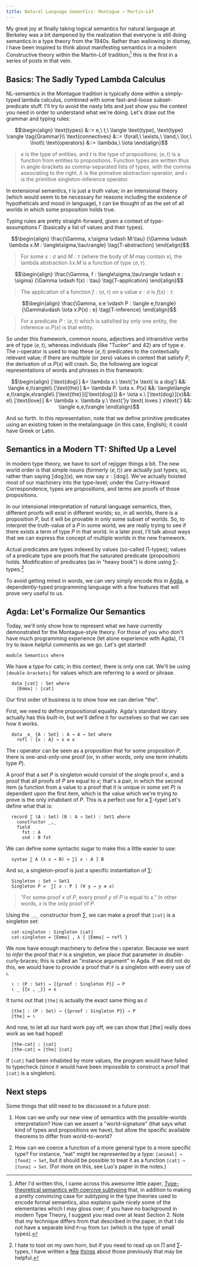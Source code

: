 ```yaml
---
title: Natural Language Semantics: Montague → Martin-Löf
---
```


My great joy at finally taking logical semantics for natural language at
Berkeley was a bit dampened by the realization that everyone is still
doing semantics in a type theory from the 1940s. Rather than wallowing
in dismay, I have been inspired to think about manifesting semantics in
a modern Constructive theory within the Martin-Löf tradition;[^Luo]
this is the first in a series of posts in that vein.


[^Luo]: After I'd written this, I came across this awesome little paper,
[Type-theoretical semantics with coercive
subtyping](http://www.cs.rhul.ac.uk/~zhaohui/SALT20.pdf)
that, in addition to making a pretty convincing case for subtyping in
the type theories used to encode formal semantics, also explains quite
nicely some of the elementaries which I may gloss over; if you have no
background in modern Type Theory, I suggest you read over at least
Section 2. Note that my technique differs from that described in the
paper, in that I do not have a separate kind `Prop` from `Set` (which is
the type of small types).


<!--more-->

## Basics: The Sadly Typed Lambda Calculus

NL-semantics in the Montague tradition is typically done within a
simply-typed lambda calculus, combined with some fast-and-loose
subset-predicate stuff. I'll try to avoid the nasty bits and just
show you the context you need in order to understand what we're doing.
Let's draw out the grammar and typing rules:

$$\begin{align}
\text{types} &::= e,\ t,\ \langle \text{type}, \text{type} \rangle
\tag{Grammar}\\
\text{connectives} &::= \forall,\ \exists,\ \land,\ \lor,\ \lnot\\
\text{operators} &::= \lambda,\ \iota
\end{align}$$

> $e$ is the type of entities, and $t$ is the type of propositions;
> $\langle e,t\rangle$ is a function from entities to propositions.
> Function types are written thus in angle-brackets as comma-separated
> lists of types, with the comma associating to the right. $\lambda$ is
> the primative abstraction operator, and $\iota$ is the primitive
> singleton-inference operator.

In extensional semantics, $t$ is just a truth value; in an intensional
theory (which would seem to be necessary for reasons including the
existence of hypotheticals and mood in language), $t$ can be thought of
as the set of all worlds in which some proposition holds true.

Typing rules are pretty straight-forward, given a context of
type-assumptions $\Gamma$ (basically a list of values and their types).

$$\begin{align}
\frac{\Gamma, x:\sigma \vdash M:\tau}
     {\Gamma \vdash \lambda x.M : \langle\sigma,\tau\rangle}
\tag{T-abstraction}
\end{align}$$

> For some $x:\sigma$ and $M:\tau$ (where the body of $M$ may contain
> $x$), the lambda abstraction $\lambda x.M$ is a function of type
> $\langle\sigma,\tau\rangle$.

$$\begin{align}
\frac{\Gamma, f : \langle\sigma,\tau\rangle \vdash x : \sigma}
     {\Gamma \vdash f(x) : \tau}
\tag{T-application}
\end{align}$$

> The application of a function $f:\langle\sigma,\tau\rangle$ on a value
> $x:\sigma$ is $f(x):\tau$.

$$\begin{align}
\frac{\Gamma, x:e \vdash P : \langle e,t\rangle}
     {\Gamma\vdash \iota x.P(x) : e}
\tag{T-inference}
\end{align}$$

> For a predicate $P:\langle e,t\rangle$ which is satisfied by only one
> entity, the inference $\iota x.P(x)$ is that entity.

So under this framework, common nouns, adjectives and intransitive verbs
are of type $\langle e,t\rangle$, whereas individuals (like "Tucker" and
42) are of type $e$. The $\iota$-operator is used to map these
$\langle e,t\rangle$ predicates to the contextually relevant value; if
there are multiple (or zero) values in context that satisfy $P$, the
derivation of $\iota x. P(x)$ will crash. So, the following are logical
representations of words and phrases in this framework:

$$\begin{align}
⟦\text{dog}⟧ &= \lambda x.\ \text{‘}x \text{ is a dog’} &&: \langle e,t\rangle\\
⟦\text{the}⟧ &= \lambda P. \iota x. P(x) &&: \langle\langle e,t\rangle,e\rangle\\
⟦\text{the}⟧(⟦\text{dog}⟧) &= \iota x.\ ⟦\text{dog}⟧(x)&&: e\\
⟦\text{love}⟧ &= \lambda x. \lambda y.\ \text{‘}y \text{ loves } x\text{’} &&: \langle e,e,t\rangle
\end{align}$$

And so forth. In this representation, note that we define primitive
predicates using an existing token in the metalanguage (in this case,
English); it could have Greek or Latin.

## Semantics in a Modern TT: Shifted Up a Level

In modern type theory, we have to sort of rejigger things a bit. The new
world order is that simple nouns (formerly $\langle e,t\rangle$) are
actually just types; so, rather than saying $⟦\text{dog}⟧(x)$, we now
say $x:⟦\text{dog}⟧$. We've actually hoisted most of our machinery into
the type-level; under the Curry-Howard Correspondence, types are
propositions, and terms are proofs of those propositions.

In our intensional interpretation of natural language semantics, then,
different proofs will exist in different worlds; so, in all worlds,
there is a proposition $P$, but it will be provable in only some subset
of worlds. So, to interpret the truth-value of a $P$ in some world, we
are really trying to see if there exists a term of type $P$ in that
world. In a later post, I'll talk about ways that we can express the
concept of multiple worlds in the new framework.

Actual predicates are types indexed by values (so-called
$\prod$-types); values of a predicate type are proofs that the
saturated predicate (proposition) holds. Modification of predicates (as
in "heavy book") is done using $\sum$-types.[^pi-sigma]

[^pi-sigma]: I hate to toot on my own horn, but if you need to read up
on $\prod$ and $\sum$-types, I have written a
[few](http://www.jonmsterling.com/posts/2012-09-07-pi-is-for-power-sigma-for-product.html)
[things](http://www.jonmsterling.com/posts/2012-09-08-adding-universe-polymorphism.html)
about those previously that may be helpful.

To avoid getting mired in words, we can very simply encode this in
[Agda](http://wiki.portal.chalmers.se/agda/pmwiki.php), a
dependently-typed programming language with a few features that will
prove very useful to us.

## Agda: Let's Formalize Our Semantics

Today, we'll only show how to represent what we have currently
demonstrated for the Montague-style theory. For those of you who don't
have much programming experience (let alone experience with Agda), I'll
try to leave helpful comments as we go. Let's get started!

~~~~{.Haskell}
module Semantics where
~~~~

We have a type for cats; in this context, there is only one cat.  We'll
be using `⟦double-brackets⟧` for values which are referring to a word or
phrase.

~~~~{.Haskell}
  data ⟦cat⟧ : Set where
    ⟦Emma⟧ : ⟦cat⟧
~~~~

Our first order of business is to show how we can derive "the".

First, we need to define propositional equality. Agda's standard library
actually has this built-in, but we'll define it for ourselves so that we
can see how it works.

~~~~{.Haskell}
  data _≡_ {A : Set} : A → A → Set where
    refl : {x : A} → x ≡ x
~~~~

The $ι$ operator can be seen as a proposition that for some proposition
$P$, there is one-and-only-one proof (or, in other words, only one term
inhabits type $P$).

A proof that a set $P$ is singleton would consist of the
single proof $x$, and a proof that all proofs of $P$ are equal to
$x$; that's a pair, in which the second item (a function from a
value to a proof that it is unique in some set $P$) is dependent
upon the first item, which is the value which we're trying to
prove is the only inhabitant of $P$. This is a perfect use for a
$\sum$-type! Let's define what that is:

~~~~{.Haskell}
  record ∑ (A : Set) (B : A → Set) : Set1 where
    constructor _,_
    field
      fst : A
      snd : B fst
~~~~

We can define some syntactic sugar to make this a little easier to use:

~~~~{.Haskell}
  syntax ∑ A (λ x → B) = ∑[ x ∶ A ] B
~~~~

And so, a singleton-proof is just a specific instantiation of $\sum$:

~~~~{.Haskell}
  Singleton : Set → Set1
  Singleton P =  ∑[ x ∶ P ] (∀ y → y ≡ x)
~~~~

> "For some proof $x$ of $P$, every proof $y$ of $P$ is equal to $x$." In other
> words, $x$ is the only proof of $P$.

Using the `_,_` constructor from $\sum$, we can make a proof that
`⟦cat⟧` is a singleton set:

~~~~{.Haskell}
  cat-singleton : Singleton ⟦cat⟧
  cat-singleton = ⟦Emma⟧ , λ { ⟦Emma⟧ → refl }
~~~~

We now have enough machinery to define the ι operator.  Because
we want to *infer* the proof that `P` is a singleton, we place
that parameter in double-curly-braces; this is called an
"instance argument" in Agda. If we did not do this, we would have
to provide a proof that `P` is a singleton with every use of ι.

~~~~{.Haskell}
  ι : (P : Set) → {{proof : Singleton P}} → P
  ι _ {{x , _}} = x
~~~~

 <!--_-->

It turns out that `⟦the⟧` is actually the exact same thing as $\iota$!

~~~~{.Haskell}
  ⟦the⟧ : (P : Set) → {{proof : Singleton P}} → P
  ⟦the⟧ = ι
~~~~

And now, to let all our hard work pay off, we can show that ⟦the⟧
really does work as we had hoped!

~~~~{.Haskell}
  ⟦the-cat⟧ : ⟦cat⟧
  ⟦the-cat⟧ = ⟦the⟧ ⟦cat⟧
~~~~

If `⟦cat⟧` had been inhabited by more values, the program would have
failed to typecheck (since it would have been impossible to construct a
proof that `⟦cat⟧` is a singleton).


## Next steps

Some things that still need to be discussed in a future post:

1. How can we unify our new view of semantics with the possible-worlds
   interpretation? How can we assert a "world-signature" (that says what
   kind of types and propositions we have), but allow the specific
   available theorems to differ from world-to-world?

2. How can we coerce a function of a more general type to a more
   specific type? For instance, "eat" might be represented by a type:
   `⟦animal⟧ → ⟦food⟧ → Set`, but it should be possible to treat it as a
   function `⟦cat⟧ → ⟦tuna⟧ → Set`. (For more on this, see Luo's paper
   in the notes.)


